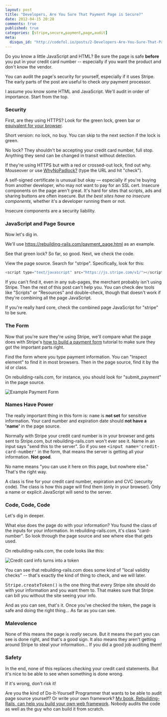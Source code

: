 ```yaml
---
layout: post
title: "Developers, Are You Sure That Payment Page is Secure?"
date: 2012-04-15 20:28
comments: true
published: true
categories: [stripe,secure,payment,page,audit]
meta:
  disqus_id: "http://codefol.io/posts/2-Developers-Are-You-Sure-That-Payment-Page-is-Secure-"
---
```

Do you know a little JavaScript and HTML?  Be sure the page is safe <b>before</b> you put in your credit card number -- especially if you want the product and don't know the vendor.

You can audit the page's security for yourself, especially if it uses Stripe.  The early parts of the post are useful to check <i>any</i> payment processor.

I assume you know some HTML and JavaScript.  We'll audit in order of importance.  Start from the top.

### Security

First, are they using HTTPS?  Look for the green lock, green bar or <a
href="http://faq.ssl.com/article.aspx?id=10068">equivalent for your browser</a>.

Short version:  no lock, no buy.  You can skip to the next section if the lock is green.

No lock?  They shouldn't be accepting your credit card number, full stop.  Anything they send can be changed in transit without detection.

If they're using HTTPS but with a red or crossed-out lock, find out why.  Mouseover or use
<a href="http://www.whynopadlock.com">WhyNoPadlock?</a> (type the URL and hit "check").

A self-signed certificate is unusual but okay &mdash; especially if you're buying from another developer, who may not want to pay for an SSL cert.  Insecure components on the page aren't great.  It's hard for sites that scripts, ads and sharing buttons are often insecure. But <i>the best sites have no insecure components</i>, whether it's a developer running them or not.

Insecure components are a security liability.

### JavaScript and Page Source

Now let's dig in.

We'll use <a href="https://rebuilding-rails.com/payment_page.html">https://rebuilding-rails.com/payment_page.html</a> as an example.

See that green lock?  So far, so good.  Next, we check the code.

View the page source.  Search for "stripe".  Specifically, look for this:

```javascript
<script type="text/javascript" src="https://js.stripe.com/v1/"></script>
```

If you can't find it, even in any sub-pages, the merchant probably isn't using Stripe.  Then the rest of this post can't help you.  You can check dev tools like "Scripts" or "Resources" and double-check, though that doesn't work if they're combining all the page JavaScript.

If you're really hard core, check the combined page JavaScript for "stripe" to be sure.

### The Form

Now that you're sure they're using Stripe, we'll compare what the page does with Stripe's <a
href="https://stripe.com/docs/tutorials/forms">how to build a payment form</a> tutorial to make sure they got the important parts right.

Find the form where you type payment information.
You can "Inspect element" to find it in most browsers.  Then in the page source, find it by the id or class.

On rebuilding-rails.com, for instance, you should look for "submit_payment" in the page source.

<img src="/images/2/payment_form.png" alt="Example Payment Form"> </img>

### Names Have Power

The really important thing in this form is: <tt>name</tt> is <b>not set</b> for sensitive information.  Your card number and expiration date should <b>not have a 'name'</b> in the page source.

Normally with Stripe your credit card number is in your browser and gets sent to Stripe.com, but rebuilding-rails.com won't ever see it.  Name in an input says "send this to the server".  So if you see <tt>&lt;input name='credit-card-number'</tt> in the form, that means the server is getting all your information.  <b>Not good</b>.

No name means "you can use it here on this page, but nowhere else."  That's the right way.

A class is fine for your credit card number, expiration and CVC (security code).  The class is how this page will find them (only in your browser).  Only a name or explicit JavaScript will send to the server.

### Code, Code, Code

Let's dig in deeper.

What else does the page do with your information?  You found the class of the inputs for your information.  In rebuilding-rails.com, it's class "card-number".  So look through the page source and see where else that gets used.

On rebuilding-rails.com, the code looks like this:

<img src="/images/2/credit_card_js.png" alt="Credit card info turns into a token"> </img>

You can see that rebuilding-rails.com does some kind of "local validity checks" -- that's exactly the kind of thing to check, and we will later.

<tt>Stripe.createToken()</tt> is the one thing that every Stripe site should do with your information and you want them to.  That makes sure that Stripe can bill you without the site seeing your info.

And as you can see, that's it.  Once you've checked the token, the page is safe and doing the right thing...  As far as you can see.

### Malevolence

None of this means the page is <i>really</i> secure.  But it means the part you can see is done right, and that's a good sign.  It also means they aren't getting around Stripe to steal your information...  If you did a good job auditing them!

### Safety

In the end, none of this replaces checking your credit card statements.  But it's nice to be able to see when something is done wrong.

If it's wrong, don't risk it!

<span class="bottom-disclaimer">Are you the kind of Do-It-Yourself Programmer that wants to be able to audit page source yourself?  Or write your own framework?  <a href="https://rebuilding-rails.com">My book, Rebuilding-Rails, can help you build your own web framework</a>.  Nobody audits the code as well as the guy who can build it from scratch.</span>
